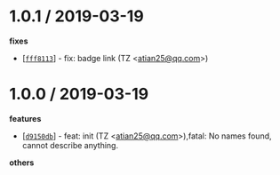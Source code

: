 
1.0.1 / 2019-03-19
==================

**fixes**
  * [[`fff8113`](http://github.com/atian25/alfred-plugin-projj/commit/fff811361cad7ca1d3704f65d3634039bda0d210)] - fix: badge link (TZ <<atian25@qq.com>>)

1.0.0 / 2019-03-19
==================

**features**
  * [[`d9150db`](http://github.com/atian25/alfred-plugin-projj/commit/d9150dbf36a02be4629f6a2702ff64c508a61cc0)] - feat: init (TZ <<atian25@qq.com>>),fatal: No names found, cannot describe anything.

**others**


